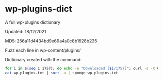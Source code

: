 # wp-plugins-dict
A full wp-plugins dictionary


Updated: 18/12/2021

MD5: 256a11d4434bd9e69a4a0c8b1928b235

Fuzz each line in wp-content/plugins/

Dictionary created with the command:

```sh
for i in $(seq 1 1757); do echo -e "Downloaded [$i/1757]"; curl -s -X GET "https://github.com/orgs/wp-plugins/repositories?page=$i" | html2text | grep '\* ###' | grep -oP '\[.*?\]' | awk '{print $2}' >> wp-plugins.txt; done
cat wp-plugins.txt | sort -u | sponge wp-plugins.txt
```
